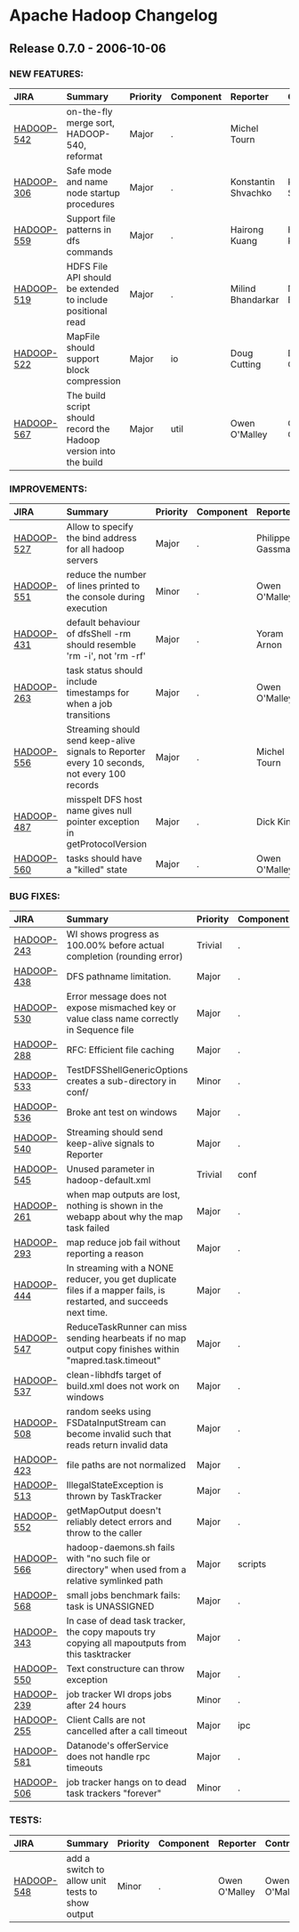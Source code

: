 
<!---
# Licensed to the Apache Software Foundation (ASF) under one
# or more contributor license agreements.  See the NOTICE file
# distributed with this work for additional information
# regarding copyright ownership.  The ASF licenses this file
# to you under the Apache License, Version 2.0 (the
# "License"); you may not use this file except in compliance
# with the License.  You may obtain a copy of the License at
#
#     http://www.apache.org/licenses/LICENSE-2.0
#
# Unless required by applicable law or agreed to in writing, software
# distributed under the License is distributed on an "AS IS" BASIS,
# WITHOUT WARRANTIES OR CONDITIONS OF ANY KIND, either express or implied.
# See the License for the specific language governing permissions and
# limitations under the License.
-->
# Apache Hadoop Changelog

## Release 0.7.0 - 2006-10-06



### NEW FEATURES:

| JIRA | Summary | Priority | Component | Reporter | Contributor |
|:---- |:---- | :--- |:---- |:---- |:---- |
| [HADOOP-542](https://issues.apache.org/jira/browse/HADOOP-542) | on-the-fly merge sort, HADOOP-540, reformat |  Major | . | Michel Tourn |  |
| [HADOOP-306](https://issues.apache.org/jira/browse/HADOOP-306) | Safe mode and name node startup procedures |  Major | . | Konstantin Shvachko | Konstantin Shvachko |
| [HADOOP-559](https://issues.apache.org/jira/browse/HADOOP-559) | Support file patterns in dfs commands |  Major | . | Hairong Kuang | Hairong Kuang |
| [HADOOP-519](https://issues.apache.org/jira/browse/HADOOP-519) | HDFS File API should be extended to include positional read |  Major | . | Milind Bhandarkar | Milind Bhandarkar |
| [HADOOP-522](https://issues.apache.org/jira/browse/HADOOP-522) | MapFile should support block compression |  Major | io | Doug Cutting | Doug Cutting |
| [HADOOP-567](https://issues.apache.org/jira/browse/HADOOP-567) | The build script should record the Hadoop version into the build |  Major | util | Owen O\'Malley | Owen O\'Malley |


### IMPROVEMENTS:

| JIRA | Summary | Priority | Component | Reporter | Contributor |
|:---- |:---- | :--- |:---- |:---- |:---- |
| [HADOOP-527](https://issues.apache.org/jira/browse/HADOOP-527) | Allow to specify the bind address for all hadoop servers |  Major | . | Philippe Gassmann |  |
| [HADOOP-551](https://issues.apache.org/jira/browse/HADOOP-551) | reduce the number of lines printed to the console during execution |  Minor | . | Owen O\'Malley | Owen O\'Malley |
| [HADOOP-431](https://issues.apache.org/jira/browse/HADOOP-431) | default behaviour of dfsShell -rm should resemble \'rm -i\', not \'rm -rf\' |  Major | . | Yoram Arnon | Sameer Paranjpye |
| [HADOOP-263](https://issues.apache.org/jira/browse/HADOOP-263) | task status should include timestamps for when a job transitions |  Major | . | Owen O\'Malley | Sanjay Dahiya |
| [HADOOP-556](https://issues.apache.org/jira/browse/HADOOP-556) | Streaming should send keep-alive signals to Reporter every 10 seconds, not every 100 records |  Major | . | Michel Tourn |  |
| [HADOOP-487](https://issues.apache.org/jira/browse/HADOOP-487) | misspelt DFS host name gives null pointer exception in getProtocolVersion |  Major | . | Dick King | Sameer Paranjpye |
| [HADOOP-560](https://issues.apache.org/jira/browse/HADOOP-560) | tasks should have a "killed" state |  Major | . | Owen O\'Malley | Owen O\'Malley |


### BUG FIXES:

| JIRA | Summary | Priority | Component | Reporter | Contributor |
|:---- |:---- | :--- |:---- |:---- |:---- |
| [HADOOP-243](https://issues.apache.org/jira/browse/HADOOP-243) | WI shows progress as 100.00% before actual completion (rounding error) |  Trivial | . | Yoram Arnon | Owen O\'Malley |
| [HADOOP-438](https://issues.apache.org/jira/browse/HADOOP-438) | DFS pathname limitation. |  Major | . | Konstantin Shvachko | Wendy Chien |
| [HADOOP-530](https://issues.apache.org/jira/browse/HADOOP-530) | Error message does not expose mismached key or value class name correctly in Sequence file |  Major | . | Hairong Kuang | Hairong Kuang |
| [HADOOP-288](https://issues.apache.org/jira/browse/HADOOP-288) | RFC: Efficient file caching |  Major | . | Michel Tourn | Mahadev konar |
| [HADOOP-533](https://issues.apache.org/jira/browse/HADOOP-533) | TestDFSShellGenericOptions creates a sub-directory in conf/ |  Minor | . | Doug Cutting | Hairong Kuang |
| [HADOOP-536](https://issues.apache.org/jira/browse/HADOOP-536) | Broke ant test on windows |  Major | . | Mahadev konar |  |
| [HADOOP-540](https://issues.apache.org/jira/browse/HADOOP-540) | Streaming should send keep-alive signals to Reporter |  Major | . | Michel Tourn |  |
| [HADOOP-545](https://issues.apache.org/jira/browse/HADOOP-545) | Unused parameter in hadoop-default.xml |  Trivial | conf | Philippe Gassmann |  |
| [HADOOP-261](https://issues.apache.org/jira/browse/HADOOP-261) | when map outputs are lost, nothing is shown in the webapp about why the map task failed |  Major | . | Owen O\'Malley | Owen O\'Malley |
| [HADOOP-293](https://issues.apache.org/jira/browse/HADOOP-293) | map reduce job fail without reporting a reason |  Major | . | Yoram Arnon | Owen O\'Malley |
| [HADOOP-444](https://issues.apache.org/jira/browse/HADOOP-444) | In streaming with a NONE reducer, you get duplicate files if a mapper fails, is restarted, and succeeds next time. |  Major | . | Dick King | Michel Tourn |
| [HADOOP-547](https://issues.apache.org/jira/browse/HADOOP-547) | ReduceTaskRunner can miss sending hearbeats if no map output copy finishes within "mapred.task.timeout" |  Major | . | Sanjay Dahiya | Sanjay Dahiya |
| [HADOOP-537](https://issues.apache.org/jira/browse/HADOOP-537) | clean-libhdfs target of build.xml does not work on windows |  Major | . | Konstantin Shvachko | Arun C Murthy |
| [HADOOP-508](https://issues.apache.org/jira/browse/HADOOP-508) | random seeks using FSDataInputStream can become invalid such that reads return invalid data |  Major | . | Christian Kunz | Milind Bhandarkar |
| [HADOOP-423](https://issues.apache.org/jira/browse/HADOOP-423) | file paths are not normalized |  Major | . | Christian Kunz | Wendy Chien |
| [HADOOP-513](https://issues.apache.org/jira/browse/HADOOP-513) | IllegalStateException is thrown by TaskTracker |  Major | . | Konstantin Shvachko | Owen O\'Malley |
| [HADOOP-552](https://issues.apache.org/jira/browse/HADOOP-552) | getMapOutput doesn\'t reliably detect errors and throw to the caller |  Major | . | Owen O\'Malley | Owen O\'Malley |
| [HADOOP-566](https://issues.apache.org/jira/browse/HADOOP-566) | hadoop-daemons.sh fails with "no such file or directory" when used from a relative symlinked path |  Major | scripts | Lee Faris | Doug Cutting |
| [HADOOP-568](https://issues.apache.org/jira/browse/HADOOP-568) | small jobs benchmark fails: task is UNASSIGNED |  Major | . | Yoram Arnon | Owen O\'Malley |
| [HADOOP-343](https://issues.apache.org/jira/browse/HADOOP-343) | In case of dead task tracker, the copy mapouts try copying all mapoutputs from this tasktracker |  Major | . | Mahadev konar | Sameer Paranjpye |
| [HADOOP-550](https://issues.apache.org/jira/browse/HADOOP-550) | Text constructure can throw exception |  Major | . | Bryan Pendleton | Hairong Kuang |
| [HADOOP-239](https://issues.apache.org/jira/browse/HADOOP-239) | job tracker WI drops jobs after 24 hours |  Minor | . | Yoram Arnon | Sanjay Dahiya |
| [HADOOP-255](https://issues.apache.org/jira/browse/HADOOP-255) | Client Calls are not cancelled after a call timeout |  Major | ipc | Naveen Nalam | Owen O\'Malley |
| [HADOOP-581](https://issues.apache.org/jira/browse/HADOOP-581) | Datanode\'s offerService does not handle rpc timeouts |  Major | . | Owen O\'Malley | Owen O\'Malley |
| [HADOOP-506](https://issues.apache.org/jira/browse/HADOOP-506) | job tracker hangs on to dead task trackers "forever" |  Minor | . | Yoram Arnon | Sanjay Dahiya |


### TESTS:

| JIRA | Summary | Priority | Component | Reporter | Contributor |
|:---- |:---- | :--- |:---- |:---- |:---- |
| [HADOOP-548](https://issues.apache.org/jira/browse/HADOOP-548) | add a switch to allow unit tests to show output |  Minor | . | Owen O\'Malley | Owen O\'Malley |


